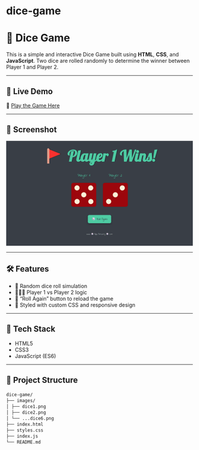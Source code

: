 # dice-game
# 🎲 Dice Game

This is a simple and interactive Dice Game built using **HTML**, **CSS**, and **JavaScript**. Two dice are rolled randomly to determine the winner between Player 1 and Player 2.

---

## 🚀 Live Demo

🔗 [Play the Game Here](https://manoj-9899.github.io/dice-game/)  

---

## 📸 Screenshot

![Dice Game Screenshot](images/screenshot.png)  

---

## 🛠️ Features

- 🎯 Random dice roll simulation
- 🧑‍🤝‍🧑 Player 1 vs Player 2 logic
- 🔁 “Roll Again” button to reload the game
- 🎨 Styled with custom CSS and responsive design

---

## 🧰 Tech Stack

- HTML5
- CSS3
- JavaScript (ES6)

---

## 📁 Project Structure
```
dice-game/
├── images/
│ ├── dice1.png
│ ├── dice2.png
│ └── ...dice6.png
├── index.html
├── styles.css
├── index.js
└── README.md
```

